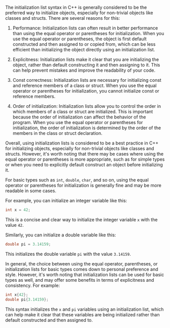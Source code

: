 The initialization list syntax in C++ is generally considered to be the preferred way to initialize objects, especially for non-trivial objects like classes and structs. There are several reasons for this:

1. Performance: Initialization lists can often result in better performance than using the equal operator or parentheses for initialization. When you use the equal operator or parentheses, the object is first default constructed and then assigned to or copied from, which can be less efficient than initializing the object directly using an initialization list.

2. Explicitness: Initialization lists make it clear that you are initializing the object, rather than default constructing it and then assigning to it. This can help prevent mistakes and improve the readability of your code.

3. Const correctness: Initialization lists are necessary for initializing const and reference members of a class or struct. When you use the equal operator or parentheses for initialization, you cannot initialize const or reference members.

4. Order of initialization: Initialization lists allow you to control the order in which members of a class or struct are initialized. This is important because the order of initialization can affect the behavior of the program. When you use the equal operator or parentheses for initialization, the order of initialization is determined by the order of the members in the class or struct declaration.

Overall, using initialization lists is considered to be a best practice in C++ for initializing objects, especially for non-trivial objects like classes and structs. However, it's worth noting that there may be cases where using the equal operator or parentheses is more appropriate, such as for simple types or when you need to explicitly default construct an object before initializing it.

For basic types such as `int`, `double`, `char`, and so on, using the equal operator or parentheses for initialization is generally fine and may be more readable in some cases. 

For example, you can initialize an integer variable like this:

```c++
int x = 42;
```

This is a concise and clear way to initialize the integer variable `x` with the value `42`.

Similarly, you can initialize a double variable like this:

```c++
double pi = 3.14159;
```

This initializes the double variable `pi` with the value `3.14159`.

In general, the choice between using the equal operator, parentheses, or initialization lists for basic types comes down to personal preference and style. However, it's worth noting that initialization lists can be used for basic types as well, and may offer some benefits in terms of explicitness and consistency. For example:

```c++
int x{42};
double pi{3.14159};
```

This syntax initializes the `x` and `pi` variables using an initialization list, which can help make it clear that these variables are being initialized rather than default constructed and then assigned to.

